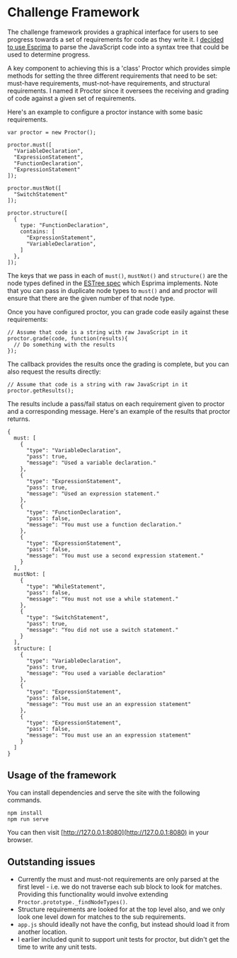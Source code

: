 # Challenge Framework

The challenge framework provides a graphical interface for users to see
progress towards a set of requirements for code as they write it. I [decided
to use Esprima](ESPRIMA-ACORN.md) to parse the JavaScript code into a syntax
tree that could be used to determine progress.

A key component to achieving this is a 'class' Proctor which provides simple
methods for setting the three different requirements that need to be set:
must-have requirements, must-not-have requirements, and structural requirements.
I named it Proctor since it oversees the receiving and grading of code against
a given set of requirements.

Here's an example to configure a proctor instance with some basic requirements.

```
var proctor = new Proctor();

proctor.must([
  "VariableDeclaration",
  "ExpressionStatement",
  "FunctionDeclaration",
  "ExpressionStatement"
]);

proctor.mustNot([
  "SwitchStatement"
]);

proctor.structure([
  {
    type: "FunctionDeclaration",
    contains: [
      "ExpressionStatement",
      "VariableDeclaration",
    ]
  },
]);
```

The keys that we pass in each of `must()`, `mustNot()` and `structure()` are
the node types defined in the [ESTree spec](https://github.com/estree/estree/blob/master/spec.md)
which Esprima implements. Note that you can pass in duplicate node types to `must()`
and and proctor will ensure that there are the given number of that node type.

Once you have configured proctor, you can grade code easily against these
requirements:

```
// Assume that code is a string with raw JavaScript in it
proctor.grade(code, function(results){
  // Do something with the results
});
```

The callback provides the results once the grading is complete, but you can
also request the results directly:

```
// Assume that code is a string with raw JavaScript in it
proctor.getResults();
```

The results include a pass/fail status on each requirement given to proctor and
a corresponding message. Here's an example of the results that proctor returns.

```
{
  must: [
    {
      "type": "VariableDeclaration",
      "pass": true,
      "message": "Used a variable declaration."
    },
    {
      "type": "ExpressionStatement",
      "pass": true,
      "message": "Used an expression statement."
    },
    {
      "type": "FunctionDeclaration",
      "pass": false,
      "message": "You must use a function declaration."
    },
    {
      "type": "ExpressionStatement",
      "pass": false,
      "message": "You must use a second expression statement."
    }
  ],
  mustNot: [
    {
      "type": "WhileStatement",
      "pass": false,
      "message": "You must not use a while statement."
    },
    {
      "type": "SwitchStatement",
      "pass": true,
      "message": "You did not use a switch statement."
    }
  ],
  structure: [
    {
      "type": "VariableDeclaration",
      "pass": true,
      "message": "You used a variable declaration"
    },
    {
      "type": "ExpressionStatement",
      "pass": false,
      "message": "You must use an an expression statement"
    },
    {
      "type": "ExpressionStatement",
      "pass": false,
      "message": "You must use an an expression statement"
    }
  ]
}
```


## Usage of the framework

You can install dependencies and serve the site with the following commands.

    npm install
    npm run serve

You can then visit [http://127.0.0.1:8080](http://127.0.0.1:8080) in your
browser.


## Outstanding issues

* Currently the must and must-not requirements are only parsed at the first
  level - i.e. we do not traverse each sub block to look for matches. Providing
  this functionality would involve extending `Proctor.prototype._findNodeTypes()`.
* Structure requirements are looked for at the top level also, and we only
  look one level down for matches to the sub requirements.
* `app.js` should ideally not have the config, but instead should load it
  from another location.
* I earlier included qunit to support unit tests for proctor, but didn't get the time to write any unit tests.
